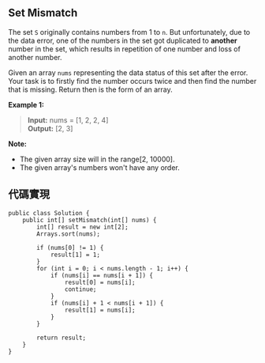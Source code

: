 ## Set Mismatch

The set ``S`` originally contains numbers from 1 to ``n``. But unfortunately, due to the data error, one of the numbers in the set got duplicated to **another** number in the set, which results in repetition of one number and loss of another number.

Given an array ``nums`` representing the data status of this set after the error. Your task is to firstly find the number occurs twice and then find the number that is missing. Return then is the form of an array.

**Example 1:**
> **Input:** nums = [1, 2, 2, 4]  
> **Output:** [2, 3]

**Note:**
- The given array size will in the range[2, 10000].
- The given array's numbers won't have any order.

## 代碼實現

```
public class Solution {
	public int[] setMismatch(int[] nums) {
		int[] result = new int[2];
		Arrays.sort(nums);
		
		if (nums[0] != 1) {
			result[1] = 1;
		}
		for (int i = 0; i < nums.length - 1; i++) {
			if (nums[i] == nums[i + 1]) {
				result[0] = nums[i];
				continue;
			}
			if (nums[i] + 1 < nums[i + 1]) {
				result[1] = nums[i];
			}
		}
		
		return result;
	}
}
```
